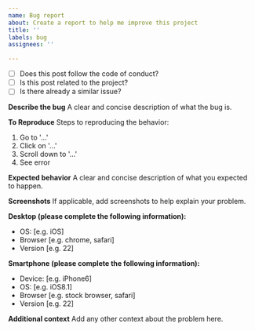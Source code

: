 ```yaml
---
name: Bug report
about: Create a report to help me improve this project
title: ''
labels: bug
assignees: ''

---
```


- [ ] Does this post follow the code of conduct?
- [ ] Is this post related to the project?
- [ ] Is there already a similar issue?

**Describe the bug**
A clear and concise description of what the bug is.

**To Reproduce**
Steps to reproducing the behavior:
1. Go to '...'
2. Click on '...'
3. Scroll down to '...'
4. See error

**Expected behavior**
A clear and concise description of what you expected to happen.

**Screenshots**
If applicable, add screenshots to help explain your problem.

**Desktop (please complete the following information):**
 - OS: [e.g. iOS]
 - Browser [e.g. chrome, safari]
 - Version [e.g. 22]

**Smartphone (please complete the following information):**
 - Device: [e.g. iPhone6]
 - OS: [e.g. iOS8.1]
 - Browser [e.g. stock browser, safari]
 - Version [e.g. 22]

**Additional context**
Add any other context about the problem here.
